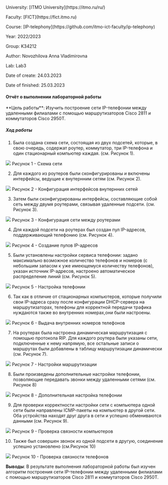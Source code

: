 <p> University: [ITMO University](https://itmo.ru/ru/)
<p> Faculty: [FICT](https://fict.itmo.ru)
<p> Course: [IP-telephony](https://github.com/itmo-ict-faculty/ip-telephony) <p>
<p> Year: 2022/2023
<p> Group: K34212
<p> Author: Novozhilova Anna Vladimirovna
<p> Lab: Lab3
<p> Date of create: 24.03.2023
<p> Date of finished: 25.03.2023

<h4>Отчёт о выполнении лабораторной работы</h4>
**Цель работы**: Изучить построение сети IP-телефонии между удаленными филиалами с помощью маршрутизаторов Cisco 2811 и коммутаторов Cisco 2950Т.

<h5>Ход работы</h5>

1. Была создана схема сети, состоящая из двух подсетей, которые, в свою очередь, содержат роутер, коммутатор, три IP-телефона и один стационарный компьютер каждая. (см. Рисунок 1).
<image src="https://github.com/anny-nov/2022_2023-ip-telephony-k34212-novozhilova-a-v/blob/main/lab3/img/1.png">
Рисунок 1 - Схема сети

2. Для каждого из роутеров были сконфигурированы и включены интерфейсы, ведущие к внутернним сетям (см. Рисунок 2).
<image src="https://github.com/anny-nov/2022_2023-ip-telephony-k34212-novozhilova-a-v/blob/main/lab3/img/2.png">
Рисунок 2 - Конфигурация интерфейсов внутернних сетей

3. Затем были сконфигурированы интерфейсы, составляющие собой сеть между двумя роутерами, связывая удаленные подсети. (см. Рисунок 3).
<image src="https://github.com/anny-nov/2022_2023-ip-telephony-k34212-novozhilova-a-v/blob/main/lab3/img/3.png">
Рисунок 3 - Конфигурация сети между роутерами

4. Для каждой подсети на роутерах был создан пул IP-адресов, поддерживающий телефонию (см. Рисунок 4).
<image src="https://github.com/anny-nov/2022_2023-ip-telephony-k34212-novozhilova-a-v/blob/main/lab3/img/4.png">
Рисунок 4 - Создание пулов IP-адресов

5. Были установлены настройки сервиса телефонии: задано максимально возможное количество телефонов и номеров (с небольшим запасом к уже имеющемуся количеству телефонов), указан источник IP-адресов, настроено автоматическое распределение линий (см. Рисунок 5).
<image src="https://github.com/anny-nov/2022_2023-ip-telephony-k34212-novozhilova-a-v/blob/main/lab3/img/5.png">
Рисунок 5 - Настройка телефонии

6. Так как в отличие от стационарных компьютеров, которые получили свои IP-адреса сразу после конфигурации DHCP-сервера на маршрутизаторах, телефоны для корректной передачи трафика нуждаются также во внутренних номерах,они были настроены.
<image src="https://github.com/anny-nov/2022_2023-ip-telephony-k34212-novozhilova-a-v/blob/main/lab3/img/6.png">
Рисунок 6 - Выдача внутренних номеров телефонов

7. На роутерах была настроена динамическая маршрутизация с помощью протокола RIP. Для каждого роутера были указаны сети, подключенные к нему напрямую, все остальные записи о маршрутах были добавлены в таблицу маршрутизации динамически (см. Рисунок 7).
<image src="https://github.com/anny-nov/2022_2023-ip-telephony-k34212-novozhilova-a-v/blob/main/lab3/img/7.png">
Рисунок 7 - Настройки маршрутизации

8. Были произведены дополнительные настройки телефонии, позволяющие передавать звонки между удаленными сетями (см. Рисунок 8)
<image src="https://github.com/anny-nov/2022_2023-ip-telephony-k34212-novozhilova-a-v/blob/main/lab3/img/8.png">
Рисунок 8 - Дополнительная настройка телефонии

9. Для проверки корректности настройки сети с компьютера одной сети были направлены ICMP-пакеты на компьютер в другой сети. Оба устройства находят друг друга в сети и успешно обмениваются данными (см. Рисунок 9).
<image src="https://github.com/anny-nov/2022_2023-ip-telephony-k34212-novozhilova-a-v/blob/main/lab3/img/9.png">
Рисунок 9 - Проверка связности компьютеров

10. Также был совершен звонок из одной подсети в другую, соединение успешно установлено (см.Рисунок 10)
<image src="https://github.com/anny-nov/2022_2023-ip-telephony-k34212-novozhilova-a-v/blob/main/lab3/img/10.png">
Рисунок 10 - Проверка связности телефонов


**Выводы**: В результате выполнения лабораторной работы был изучен алгоритм построения сети IP-телефонии между удаленными филиалами с помощью маршрутизаторов Cisco 2811 и коммутаторов Cisco 2950Т.
